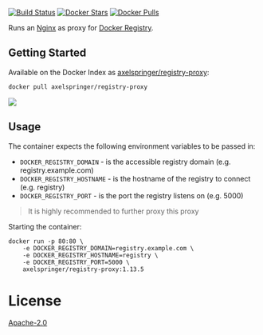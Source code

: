 [![Build Status](https://travis-ci.org/axelspringer/registry-proxy.svg?branch=master)](https://travis-ci.org/axelspringer/registry-proxy) [![Docker Stars](https://img.shields.io/docker/stars/axelspringer/registry-proxy.svg)](https://hub.docker.com/r/axelspringer/registry-proxy/) [![Docker Pulls](https://img.shields.io/docker/pulls/axelspringer/registry-proxy.svg)](https://hub.docker.com/r/axelspringer/registry-proxy/)

Runs an [Nginx](https://nginx.org) as proxy for [Docker Registry](https://github.com/docker/distribution).

## Getting Started

Available on the Docker Index as [axelspringer/registry-proxy](https://index.docker.io/u/axelspringer/registry-proxy/):

```bash
docker pull axelspringer/registry-proxy
```

[![](https://badge.imagelayers.io/axelspringer/registry-proxy:1.13.5.svg)](https://imagelayers.io/?images=axelspringer/registry-proxy:1.13.5.svg)

## Usage
The container expects the following environment variables to be passed in:

* `DOCKER_REGISTRY_DOMAIN` - is the accessible registry domain (e.g. registry.example.com)
* `DOCKER_REGISTRY_HOSTNAME` - is the hostname of the registry to connect (e.g. registry)
* `DOCKER_REGISTRY_PORT` - is the port the registry listens on (e.g. 5000)

> It is highly recommended to further proxy this proxy

Starting the container:

    docker run -p 80:80 \
        -e DOCKER_REGISTRY_DOMAIN=registry.example.com \
        -e DOCKER_REGISTRY_HOSTNAME=registry \
        -e DOCKER_REGISTRY_PORT=5000 \
        axelspringer/registry-proxy:1.13.5

# License
[Apache-2.0](/LICENSE)